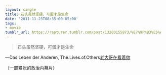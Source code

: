 ```yaml
---
layout: single
title: 石头虽然坚硬，可蛋才是生命
date: '2011-11-23T08:35:00-05:00'
tags:
- movie
tumblr_url: https://rapturer.tumblr.com/post/13203155873/%E7%9F%B3%E5%A4%B4%E8%99%BD%E7%84%B6%E5%9D%9A%E7%A1%AC%E5%8F%AF%E8%9B%8B%E6%89%8D%E6%98%AF%E7%94%9F%E5%91%BD
---
```

> 石头虽然坚硬，可蛋才是生命

—Das Leben der Anderen, The.Lives.of.Others[老大哥在看着你](http://movie.douban.com/review/1501222/)

（一部紧张的政治内幕片）

